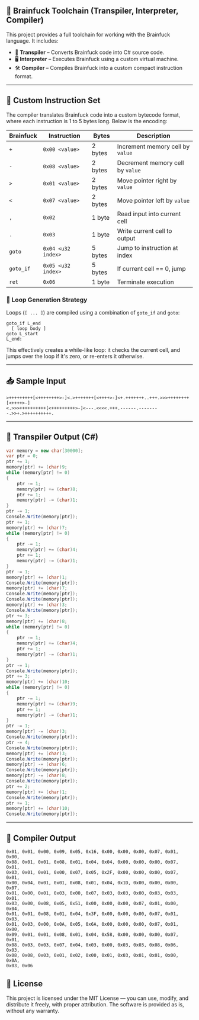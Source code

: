 ## 🧠 Brainfuck Toolchain (Transpiler, Interpreter, Compiler)

This project provides a full toolchain for working with the Brainfuck language. It includes:

* 🧾 **Transpiler** – Converts Brainfuck code into C# source code.
* 🖥 **Interpreter** – Executes Brainfuck using a custom virtual machine.
* 🛠 **Compiler** – Compiles Brainfuck into a custom compact instruction format.

---

## 🔧 Custom Instruction Set

The compiler translates Brainfuck code into a custom bytecode format, where each instruction is 1 to 5 bytes long. Below is the encoding:

| Brainfuck | Instruction         | Bytes   | Description                      |
| --------- |---------------------|---------| -------------------------------- |
| `+`       | `0x00 <value>`      | 2 bytes | Increment memory cell by `value` |
| `-`       | `0x08 <value>`      | 2 bytes | Decrement memory cell by `value` |
| `>`       | `0x01 <value>`      | 2 bytes | Move pointer right by `value`    |
| `<`       | `0x07 <value>`      | 2 bytes | Move pointer left by `value`     |
| `,`       | `0x02`              | 1 byte  | Read input into current cell     |
| `.`       | `0x03`              | 1 byte  | Write current cell to output     |
| `goto`    | `0x04 <u32 index>`  | 5 bytes | Jump to instruction at index     |
| `goto_if` | `0x05 <u32 index>`  | 5 bytes | If current cell == 0, jump       |
| `ret`     | `0x06`              | 1 byte  | Terminate execution              |

### 🔁 Loop Generation Strategy

Loops (`[ ... ]`) are compiled using a combination of `goto_if` and `goto`:

```text
goto_if L_end
  [ loop body ]
goto L_start
L_end:
```

This effectively creates a while-like loop: it checks the current cell, and jumps over the loop if it's zero, or re-enters it otherwise.

---

## 📥 Sample Input

```brainfuck
>+++++++++[<++++++++>-]<.>+++++++[<++++>-]<+.+++++++..+++.>>>++++++++[<++++>-]
<.>>>++++++++++[<+++++++++>-]<---.<<<<.+++.------.--------.>>+.>++++++++++.
```

---

## 🔄 Transpiler Output (C#)

```csharp
var memory = new char[30000];
var ptr = 0;
ptr += 1;
memory[ptr] += (char)9;
while (memory[ptr] != 0)
{
    ptr -= 1;
    memory[ptr] += (char)8;
    ptr += 1;
    memory[ptr] -= (char)1;
}
ptr -= 1;
Console.Write(memory[ptr]);
ptr += 1;
memory[ptr] += (char)7;
while (memory[ptr] != 0)
{
    ptr -= 1;
    memory[ptr] += (char)4;
    ptr += 1;
    memory[ptr] -= (char)1;
}
ptr -= 1;
memory[ptr] += (char)1;
Console.Write(memory[ptr]);
memory[ptr] += (char)7;
Console.Write(memory[ptr]);
Console.Write(memory[ptr]);
memory[ptr] += (char)3;
Console.Write(memory[ptr]);
ptr += 3;
memory[ptr] += (char)8;
while (memory[ptr] != 0)
{
    ptr -= 1;
    memory[ptr] += (char)4;
    ptr += 1;
    memory[ptr] -= (char)1;
}
ptr -= 1;
Console.Write(memory[ptr]);
ptr += 3;
memory[ptr] += (char)10;
while (memory[ptr] != 0)
{
    ptr -= 1;
    memory[ptr] += (char)9;
    ptr += 1;
    memory[ptr] -= (char)1;
}
ptr -= 1;
memory[ptr] -= (char)3;
Console.Write(memory[ptr]);
ptr -= 4;
Console.Write(memory[ptr]);
memory[ptr] += (char)3;
Console.Write(memory[ptr]);
memory[ptr] -= (char)6;
Console.Write(memory[ptr]);
memory[ptr] -= (char)8;
Console.Write(memory[ptr]);
ptr += 2;
memory[ptr] += (char)1;
Console.Write(memory[ptr]);
ptr += 1;
memory[ptr] += (char)10;
Console.Write(memory[ptr]);
```

---

## 🧱 Compiler Output 

```
0x01, 0x01, 0x00, 0x09, 0x05, 0x16, 0x00, 0x00, 0x00, 0x07, 0x01, 0x00,
0x08, 0x01, 0x01, 0x08, 0x01, 0x04, 0x04, 0x00, 0x00, 0x00, 0x07, 0x01,
0x03, 0x01, 0x01, 0x00, 0x07, 0x05, 0x2F, 0x00, 0x00, 0x00, 0x07, 0x01,
0x00, 0x04, 0x01, 0x01, 0x08, 0x01, 0x04, 0x1D, 0x00, 0x00, 0x00, 0x07,
0x01, 0x00, 0x01, 0x03, 0x00, 0x07, 0x03, 0x03, 0x00, 0x03, 0x03, 0x01,
0x03, 0x00, 0x08, 0x05, 0x51, 0x00, 0x00, 0x00, 0x07, 0x01, 0x00, 0x04,
0x01, 0x01, 0x08, 0x01, 0x04, 0x3F, 0x00, 0x00, 0x00, 0x07, 0x01, 0x03,
0x01, 0x03, 0x00, 0x0A, 0x05, 0x6A, 0x00, 0x00, 0x00, 0x07, 0x01, 0x00,
0x09, 0x01, 0x01, 0x08, 0x01, 0x04, 0x58, 0x00, 0x00, 0x00, 0x07, 0x01,
0x08, 0x03, 0x03, 0x07, 0x04, 0x03, 0x00, 0x03, 0x03, 0x08, 0x06, 0x03,
0x08, 0x08, 0x03, 0x01, 0x02, 0x00, 0x01, 0x03, 0x01, 0x01, 0x00, 0x0A,
0x03, 0x06
```

## 📄 License
This project is licensed under the MIT License — you can use, modify, and distribute it freely, with proper attribution. The software is provided as is, without any warranty.

